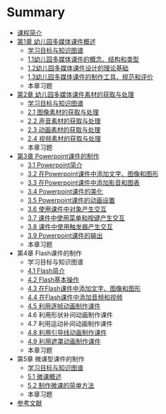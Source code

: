 # Summary

* [课程简介](README.md)
* [第1章  幼儿园多媒体课件概述](chapter1.md)
  * [学习目标与知识图谱](chapter1/xue-xi-mu-biao-yu-zhi-shi-tu-pu.md)
  * [1.1幼儿园多媒体课件的概念、结构和类型](chapter1/11you-er-yuan-duo-mei-ti-ke-jian-de-gai-nian-3001-jie-gou-he-lei-xing.md)
  * [1.2幼儿园多媒体课件设计的理论基础](chapter1/12you-er-yuan-duo-mei-ti-ke-jian-she-ji-de-li-lun-ji-chu.md)
  * [1.3幼儿园多媒体课件的制作工具、规范和评价](chapter1/13you-er-yuan-duo-mei-ti-ke-jian-de-zhi-zuo-gong-ju-3001-gui-fan-he-ping-jia.md)
  * 本章习题
* [第2章  幼儿园多媒体课件素材的获取与处理](di-2-zhang-you-er-yuan-duo-mei-ti-ke-jian-su-cai-de-huo-qu-yu-chu-li.md)
  * [学习目标与知识图谱](di-2-zhang-you-er-yuan-duo-mei-ti-ke-jian-su-cai-de-huo-qu-yu-chu-li/xue-xi-mu-biao-yu-zhi-shi-tu-pu.md)
  * [2.1 图像素材的获取与处理](di-2-zhang-you-er-yuan-duo-mei-ti-ke-jian-su-cai-de-huo-qu-yu-chu-li/21-tu-xiang-su-cai-de-huo-qu-yu-chu-li.md)
  * [2.2 声音素材的获取与处理](di-2-zhang-you-er-yuan-duo-mei-ti-ke-jian-su-cai-de-huo-qu-yu-chu-li/22-sheng-yin-su-cai-de-huo-qu-yu-chu-li.md)
  * [2.3 动画素材的获取与处理](di-2-zhang-you-er-yuan-duo-mei-ti-ke-jian-su-cai-de-huo-qu-yu-chu-li/23-dong-hua-su-cai-de-huo-qu-yu-chu-li.md)
  * [2.4 视频素材的获取与处理](di-2-zhang-you-er-yuan-duo-mei-ti-ke-jian-su-cai-de-huo-qu-yu-chu-li/24-shi-pin-su-cai-de-huo-qu-yu-chu-li.md)
  * 本章习题
* [第3章  Powerpoint课件的制作](di-3-zhang-powerpoint-ke-jian-de-zhi-zuo.md)
  * [3.1 Powerpoint简介](31-powerpointjian-jie.md)
  * [3.2 在Powerpoint课件中添加文字、图像和图形](32-zai-powerpoint-ke-jian-zhong-tian-jia-wen-zi-3001-tu-xiang-he-tu-xing.md)
  * [3.3 在Powerpoint课件中添加影音和图表](33-zai-powerpoint-ke-jian-zhong-tian-jia-ying-yin-he-tu-biao.md)
  * [3.4 Powerpoint课件的美化](34-powerpointke-jian-de-mei-hua.md)
  * [3.5 Powerpoint课件的动画设置](35-powerpointke-jian-de-dong-hua-she-zhi.md)
  * [3.6 使用课件中对象产生交互](36-shi-yong-ke-jian-zhong-dui-xiang-chan-sheng-jiao-hu.md)
  * [3.7 课件中使用菜单和按键产生交互](37-ke-jian-zhong-shi-yong-cai-dan-he-an-jian-chan-sheng-jiao-hu.md)
  * [3.8 课件中使用触发器产生交互](38-ke-jian-zhong-shi-yong-hong-fa-qi-chan-sheng-jiao-hu.md)
  * [3.9 Powerpoint课件的输出](39-powerpointke-jian-de-shu-chu.md)
  * 本章习题
* 第4章  Flash课件的制作
  * 学习目标与知识图谱
  * [4.1 Flash简介](41-flashjian-jie.md)
  * [4.2 Flash基本操作](42-flashji-ben-cao-zuo.md)
  * [4.3 在Flash课件中添加文字、图像和图形](43-zai-flash-ke-jian-zhong-tian-jia-wen-zi-3001-tu-xiang-he-tu-xing.md)
  * [4.4 在Flash课件中添加音频和视频](44-zai-flash-ke-jian-zhong-tian-jia-yin-pin-he-shi-pin.md)
  * [4.5 利用逐帧动画制作课件](45-li-yong-zhu-zheng-dong-hua-zhi-zuo-ke-jian.md)
  * 4.6 利用形状补间动画制作课件
  * 4.7 利用运动补间动画制作课件
  * [4.8 利用引导线动画制作课件](48-li-yong-yin-dao-xian-dong-hua-zhi-zuo-ke-jian.md)
  * [4.9 利用遮罩动画制作课件](49-li-yong-zhe-zhao-dong-hua-zhi-zuo-ke-jian.md)
  * 本章习题
* 第5章  微课型课件的制作
  * [学习目标与知识图谱](xue-xi-mu-biao-yu-zhi-shi-tu-pu.md)
  * [5.1 微课概述](51-wei-ke-gai-shu.md)
  * [5.2 制作微课的简单方法](52-zhi-zuo-wei-ke-de-jian-dan-fang-fa.md)
  * 本章习题
* [参考文献](can-kao-wen-xian.md)

